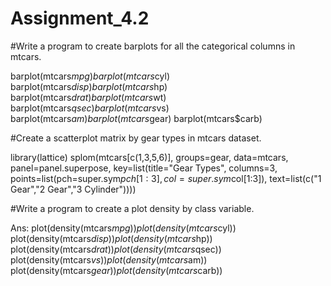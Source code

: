 # Assignment_4.2

#Write a program to create barplots for all the categorical columns in mtcars.

barplot(mtcars$mpg)
barplot(mtcars$cyl) 
barplot(mtcars$disp) 
barplot(mtcars$hp) 
barplot(mtcars$drat) 
barplot(mtcars$wt) 
barplot(mtcars$qsec) 
barplot(mtcars$vs) 
barplot(mtcars$am) 
barplot(mtcars$gear) 
barplot(mtcars$carb)

#Create a scatterplot matrix by gear types in mtcars dataset.

library(lattice) splom(mtcars[c(1,3,5,6)], groups=gear, data=mtcars, panel=panel.superpose, key=list(title="Gear Types", columns=3, points=list(pch=super.sym$pch[1:3], col=super.sym$col[1:3]), text=list(c("1 Gear","2 Gear","3 Cylinder"))))

#Write a program to create a plot density by class variable.

Ans:
plot(density(mtcars$mpg))  
plot(density(mtcars$cyl))
plot(density(mtcars$disp))
plot(density(mtcars$hp))
plot(density(mtcars$drat))
plot(density(mtcars$qsec))
plot(density(mtcars$vs))
plot(density(mtcars$am))
plot(density(mtcars$gear))
plot(density(mtcars$carb))
